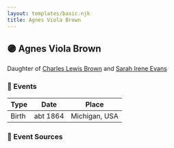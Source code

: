 ```yaml
---
layout: templates/basic.njk
title: Agnes Viola Brown
---
```

## 🟣 Agnes Viola Brown

Daughter of [Charles Lewis Brown](/people/7/70538697) and [Sarah Irene Evans](/people/4/47294572)

### 📆 Events

Type | Date | Place
------ | ------ | ------
Birth | abt 1864 | Michigan, USA

### 📰 Event Sources
